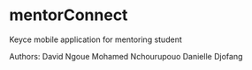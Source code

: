 # mentorConnect
 Keyce mobile application for mentoring student

 Authors: 
    David Ngoue
    Mohamed Nchourupouo
    Danielle Djofang
